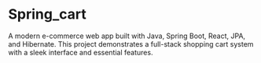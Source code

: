 # Spring_cart
A modern e-commerce web app built with Java, Spring Boot, React, JPA, and Hibernate. This project demonstrates a full-stack shopping cart system with a sleek interface and essential features.
